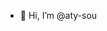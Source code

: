 - 👋 Hi, I’m @aty-sou


<!---
aty-sou/aty-sou is a ✨ special ✨ repository because its `README.md` (this file) appears on your GitHub profile.
You can click the Preview link to take a look at your changes.
--->
